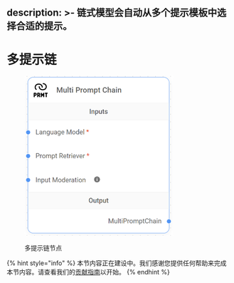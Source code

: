 description: >-
  链式模型会自动从多个提示模板中选择合适的提示。
---

# 多提示链

<figure><img src="../../../.gitbook/assets/image (32).png" alt="" width="334"><figcaption><p>多提示链节点</p></figcaption></figure>

{% hint style="info" %}
本节内容正在建设中。我们感谢您提供任何帮助来完成本节内容。请查看我们的[贡献指南](../../../contributing/)以开始。
{% endhint %}
